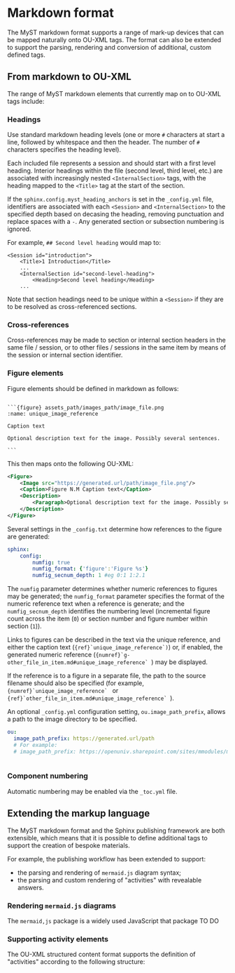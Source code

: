 # Markdown format

The MyST markdown format supports a range of mark-up devices that can be mapped naturally onto OU-XML tags. The format can also be extended to support the parsing, rendering and conversion of additional, custom defined tags.

## From markdown to OU-XML

The range of MyST markdown elements that currently map on to OU-XML tags include:

### Headings

Use standard markdown heading levels (one or more `#` characters at start a line, followed by whitespace and then the header. The number of `#` characters specifies the heading level).

Each included file represents a session and should start with a first level heading. Interior headings within the file (second level, third level, etc.) are associated with increasingly nested `<InternalSection>` tags, with the heading mapped to the `<Title>` tag at the start of the section.

If the `sphinx.config.myst_heading_anchors` is set in the `_config.yml` file, identifiers are associated with each `<Session>` and `<InternalSection>` to the specified depth based on decasing the heading, removing punctuation and replace spaces with a `-`. Any generated section or subsection numbering is ignored.

For example, `## Second level heading` would map to:

```text
<Session id="introduction">
    <Title>1 Introduction</Title>
    ...
    <InternalSection id="second-level-heading">
        <Heading>Second level heading</Heading>
    ...
```

Note that section headings need to be unique within a `<Session>` if they are to be resolved as cross-referenced sections.

### Cross-references

Cross-references may be made to section or internal section headers in the same file / session, or to other files / sessions in the same item by means of the session or internal section identifier.

### Figure elements

Figure elements should be defined in markdown as follows:

````text

```{figure} assets_path/images_path/image_file.png
:name: unique_image_reference

Caption text

Optional description text for the image. Possibly several sentences.

```
````

This then maps onto the following OU-XML:

```xml
<Figure>
    <Image src="https://generated.url/path/image_file.png"/>
    <Caption>Figure N.M Caption text</Caption>
    <Description>
        <Paragraph>Optional description text for the image. Possibly several sentences.</Paragraph>
    </Description>
</Figure>
```

Several settings in the `_config.txt` determine how references to the figure are generated:

```yaml
sphinx:
    config:
        numfig: true
        numfig_format: {'figure':'Figure %s'}
        numfig_secnum_depth: 1 #eg 0:1 1:2.1
```

The `numfig` parameter determines whether numeric references to figures may be generated; the `numfig_format` parameter specifies the format of the numeric reference text when a reference is generate; and the `numfig_secnum_depth` identifies the numbering level (incremental figure count across the item (`0`) or section number and figure number within section (`1`)).

Links to figures can be described in the text via the unique reference, and either the caption text (`` {ref}`unique_image_reference`) ``) or, if enabled, the generated numeric reference (`` {numref}`g-other_file_in_item.md#unique_image_reference`  ``) may be displayed.

If the reference is to a figure in a separate file, the path to the source filename should also be specified (for example, `` {numref}`unique_image_reference`  `` or `` {ref}`other_file_in_item.md#unique_image_reference`  ``).

An optional `_config.yml` configuration setting, `ou.image_path_prefix`, allows a path to the image directory to be specified.

```yaml
ou:
  image_path_prefix: https://generated.url/path
  # For example:
  # image_path_prefix: https://openuniv.sharepoint.com/sites/mmodules/m348/lmimages/
 
```

### Component numbering

Automatic numbering may be enabled via the `_toc.yml` file.

## Extending the markup language

The MyST markdown format and the Sphinx publishing framework are both extensible, which means that it is possible to define additional tags to support the creation of bespoke materials.

For example, the publishing workflow has been extended to support:

- the parsing and rendering of `mermaid.js` diagram syntax;
- the parsing and custom rendering of "activities" with revealable answers.

### Rendering `mermaid.js` diagrams

The `mermaid,js` package is a widely used JavaScript that package TO DO

### Supporting activity elements

The OU-XML structured content format supports the definition of "activities" according to the following structure:
